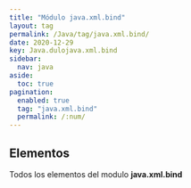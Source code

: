```yaml
---
title: "Módulo java.xml.bind"
layout: tag
permalink: /Java/tag/java.xml.bind/
date: 2020-12-29
key: Java.dulojava.xml.bind
sidebar: 
  nav: java
aside: 
  toc: true
pagination: 
  enabled: true
  tag: "java.xml.bind"
  permalink: /:num/
---
```


<h2>Elementos</h2>
Todos los elementos del modulo <strong>java.xml.bind</strong>
